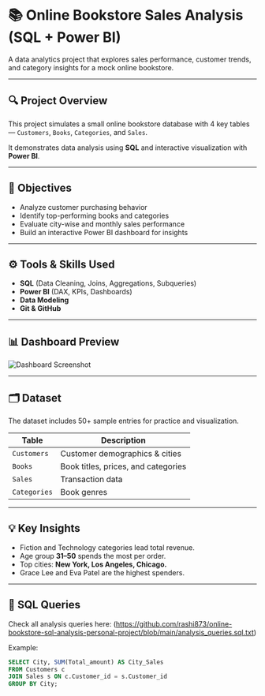 # 📚 Online Bookstore Sales Analysis (SQL + Power BI)

A data analytics project that explores sales performance, customer trends, and category insights for a mock online bookstore.

---

## 🔍 Project Overview
This project simulates a small online bookstore database with 4 key tables — `Customers`, `Books`, `Categories`, and `Sales`.

It demonstrates data analysis using **SQL** and interactive visualization with **Power BI**.

---

## 🧠 Objectives
- Analyze customer purchasing behavior
- Identify top-performing books and categories
- Evaluate city-wise and monthly sales performance
- Build an interactive Power BI dashboard for insights

---

## ⚙️ Tools & Skills Used
- **SQL** (Data Cleaning, Joins, Aggregations, Subqueries)
- **Power BI** (DAX, KPIs, Dashboards)
- **Data Modeling**
- **Git & GitHub**

---

## 📊 Dashboard Preview
![Dashboard Screenshot]([powerbi/dashboard_screenshot.png](https://1drv.ms/i/c/e424c45d39a8b00e/EcWg5qL1Gn9NiK-IMrZekaYB3XaTix4tlfcH5LoseztrRQ?e=OP7KNi))

---

## 🗂️ Dataset
The dataset includes 50+ sample entries for practice and visualization.

| Table | Description |
|--------|-------------|
| `Customers` | Customer demographics & cities |
| `Books` | Book titles, prices, and categories |
| `Sales` | Transaction data |
| `Categories` | Book genres |

---

## 💡 Key Insights
- Fiction and Technology categories lead total revenue.
- Age group **31–50** spends the most per order.
- Top cities: **New York, Los Angeles, Chicago.**
- Grace Lee and Eva Patel are the highest spenders.

---

## 🧾 SQL Queries
Check all analysis queries here: (https://github.com/rashi873/online-bookstore-sql-analysis-personal-project/blob/main/analysis_queries.sql.txt)

Example:
```sql
SELECT City, SUM(Total_amount) AS City_Sales
FROM Customers c
JOIN Sales s ON c.Customer_id = s.Customer_id
GROUP BY City;
